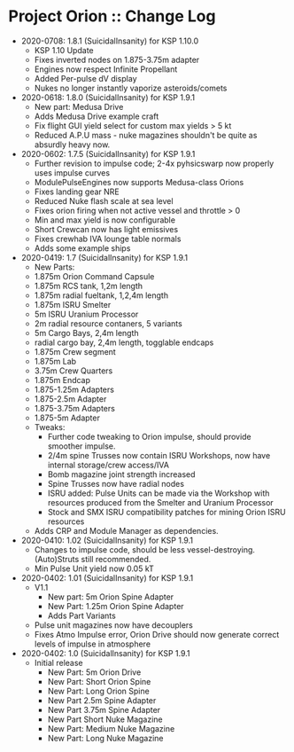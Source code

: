 # Project Orion :: Change Log

* 2020-0708: 1.8.1 (SuicidalInsanity) for KSP 1.10.0
	+ KSP 1.10 Update
	+ Fixes inverted nodes on 1.875-3.75m adapter
	+ Engines now respect Infinite Propellant
	+ Added Per-pulse dV display
	+ Nukes no longer instantly vaporize asteroids/comets
* 2020-0618: 1.8.0 (SuicidalInsanity) for KSP 1.9.1
	+ New part: Medusa Drive
	+ Adds Medusa Drive example craft
	+ Fix flight GUI yield select for custom max yields > 5 kt
	+ Reduced A.P.U mass - nuke magazines shouldn't be quite as absurdly heavy now.
* 2020-0602: 1.7.5 (SuicidalInsanity) for KSP 1.9.1
	+ Further revision to impulse code; 2-4x pyhsicswarp now properly uses impulse curves
	+ ModulePulseEngines now supports Medusa-class Orions
	+ Fixes landing gear NRE
	+ Reduced Nuke flash scale at sea level
	+ Fixes orion firing when not active vessel and throttle > 0
	+ Min and max yield is now configurable
	+ Short Crewcan now has light emissives
	+ Fixes crewhab IVA lounge table normals
	+ Adds some example ships
* 2020-0419: 1.7 (SuicidalInsanity) for KSP 1.9.1
	+ New Parts:
	+ 1.875m Orion Command Capsule
	+ 1.875m RCS tank, 1,2m length
	+ 1.875m radial fueltank, 1,2,4m length
	+ 1.875m ISRU Smelter
	+ 5m ISRU Uranium Processor
	+ 2m radial resource contaners, 5 variants
	+ 5m Cargo Bays, 2,4m length
	+ radial cargo bay, 2,4m length, togglable endcaps
	+ 1.875m Crew segment
	+ 1.875m Lab
	+ 3.75m Crew Quarters
	+ 1.875m Endcap
	+ 1.875-1.25m Adapters
	+ 1.875-2.5m Adapter
	+ 1.875-3.75m Adapters
	+ 1.875-5m Adapter
	+ Tweaks:
		- Further code tweaking to Orion impulse, should provide smoother impulse.
		- 2/4m spine Trusses now contain ISRU Workshops, now have internal storage/crew access/IVA
		- Bomb magazine joint strength increased
		- Spine Trusses now have radial nodes
		- ISRU added: Pulse Units can be made via the Workshop with resources produced from the Smelter and Uranium Processor
		- Stock and SMX ISRU compatibility patches for mining Orion ISRU resources
	+ Adds CRP and Module Manager as dependencies.
* 2020-0410: 1.02 (SuicidalInsanity) for KSP 1.9.1
	+ Changes to impulse code, should be less vessel-destroying. (Auto)Struts still recommended.
	+ Min Pulse Unit yield now 0.05 kT
* 2020-0402: 1.01 (SuicidalInsanity) for KSP 1.9.1
	+ V1.1
		- New part: 5m Orion Spine Adapter
		- New Part: 1.25m Orion Spine Adapter
		- Adds Part Variants
	+ Pulse unit magazines now have decouplers
	+ Fixes Atmo Impulse error, Orion Drive should now generate correct levels of impulse in atmosphere
* 2020-0402: 1.0 (SuicidalInsanity) for KSP 1.9.1
	+ Initial release
		- New Part: 5m Orion Drive
		- New Part: Short Orion Spine
		- New Part: Long Orion Spine
		- New Part 2.5m Spine Adapter
		- New Part 3.75m Spine Adapter
		- New Part Short Nuke Magazine
		- New Part: Medium Nuke Magazine
		- New Part: Long Nuke Magazine
